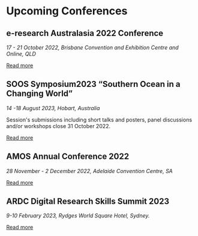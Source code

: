 # Upcoming Conferences

## e-research Australasia 2022 Conference

*17 - 21 October 2022, Brisbane Convention and Exhibition Centre and Online, QLD*

[Read more](https://conference.eresearch.edu.au)

## SOOS Symposium2023 “Southern Ocean in a Changing World”

*14 -18 August 2023, Hobart, Australia*

Session's submissions including short talks and posters, panel discussions and/or workshops close 31 October 2022.

[Read more](https://soos.aq/soos-symposium-2023)

## AMOS Annual Conference 2022

*28 November - 2 December 2022, Adelaide Convention Centre, SA*

[Read more](https://www.amos2022.org.au)

## ARDC Digital Research Skills Summit 2023

*9-10 February 2023, Rydges World Square Hotel, Sydney.*

[Read more](https://ardc.edu.au/events/ardc-digital-research-skills-summit-2022)





